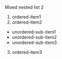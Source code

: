 Mixed nested list 2

1. ordered-item1
2. ordered-item2
  * unordered-sub-item1
  * unordered-sub-item2
  * unordered-sub-item3
3. ordered-item3